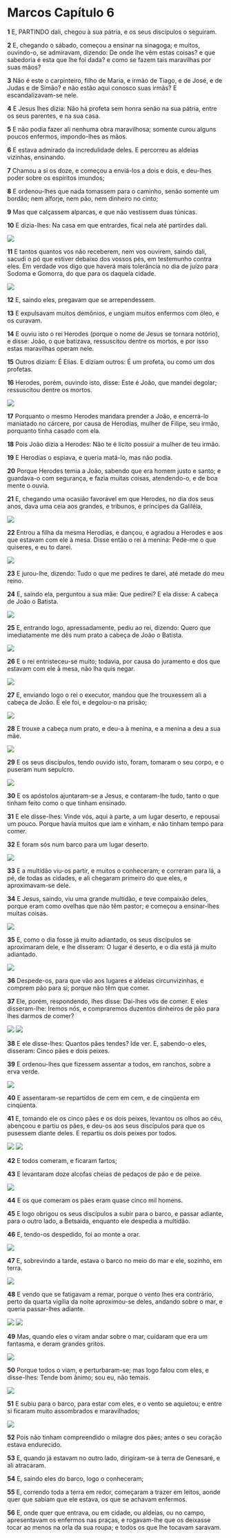 # Marcos Capítulo 6

**1** 	E, PARTINDO dali, chegou à sua pátria, e os seus discípulos o seguiram.

**2** 	E, chegando o sábado, começou a ensinar na sinagoga; e muitos, ouvindo-o, se admiravam, dizendo: De onde lhe vêm estas coisas? e que sabedoria é esta que lhe foi dada? e como se fazem tais maravilhas por suas mãos?

**3** 	Não é este o carpinteiro, filho de Maria, e irmão de Tiago, e de José, e de Judas e de Simão? e não estão aqui conosco suas irmãs? E escandalizavam-se nele.

**4** 	E Jesus lhes dizia: Não há profeta sem honra senão na sua pátria, entre os seus parentes, e na sua casa.

**5** 	E não podia fazer ali nenhuma obra maravilhosa; somente curou alguns poucos enfermos, impondo-lhes as mãos.

**6** 	E estava admirado da incredulidade deles. E percorreu as aldeias vizinhas, ensinando.

**7** 	Chamou a si os doze, e começou a enviá-los a dois e dois, e deu-lhes poder sobre os espíritos imundos;

**8** 	E ordenou-lhes que nada tomassem para o caminho, senão somente um bordão; nem alforje, nem pão, nem dinheiro no cinto;

**9** 	Mas que calçassem alparcas, e que não vestissem duas túnicas.

**10** 	E dizia-lhes: Na casa em que entrardes, ficai nela até partirdes dali.

![](../Images/SweetPublishing/40-10-8.jpg) 

**11** 	E tantos quantos vos não receberem, nem vos ouvirem, saindo dali, sacudi o pó que estiver debaixo dos vossos pés, em testemunho contra eles. Em verdade vos digo que haverá mais tolerância no dia de juízo para Sodoma e Gomorra, do que para os daquela cidade.

![](../Images/SweetPublishing/40-10-9.jpg) 

**12** 	E, saindo eles, pregavam que se arrependessem.

**13** 	E expulsavam muitos demônios, e ungiam muitos enfermos com óleo, e os curavam.

**14** 	E ouviu isto o rei Herodes (porque o nome de Jesus se tornara notório), e disse: João, o que batizava, ressuscitou dentre os mortos, e por isso estas maravilhas operam nele.

**15** 	Outros diziam: É Elias. E diziam outros: É um profeta, ou como um dos profetas.

**16** 	Herodes, porém, ouvindo isto, disse: Este é João, que mandei degolar; ressuscitou dentre os mortos.

![](../Images/SweetPublishing/40-14-10.jpg) 

**17** 	Porquanto o mesmo Herodes mandara prender a João, e encerrá-lo maniatado no cárcere, por causa de Herodias, mulher de Filipe, seu irmão, porquanto tinha casado com ela.

**18** 	Pois João dizia a Herodes: Não te é lícito possuir a mulher de teu irmão.

**19** 	E Herodias o espiava, e queria matá-lo, mas não podia.

**20** 	Porque Herodes temia a João, sabendo que era homem justo e santo; e guardava-o com segurança, e fazia muitas coisas, atendendo-o, e de boa mente o ouvia.

**21** 	E, chegando uma ocasião favorável em que Herodes, no dia dos seus anos, dava uma ceia aos grandes, e tribunos, e príncipes da Galiléia,

![](../Images/SweetPublishing/40-14-1.jpg) 

**22** 	Entrou a filha da mesma Herodias, e dançou, e agradou a Herodes e aos que estavam com ele à mesa. Disse então o rei à menina: Pede-me o que quiseres, e eu to darei.

![](../Images/SweetPublishing/40-14-4.jpg) 

**23** 	E jurou-lhe, dizendo: Tudo o que me pedires te darei, até metade do meu reino.

**24** 	E, saindo ela, perguntou a sua mãe: Que pedirei? E ela disse: A cabeça de João o Batista.

![](../Images/SweetPublishing/40-14-5.jpg) 

**25** 	E, entrando logo, apressadamente, pediu ao rei, dizendo: Quero que imediatamente me dês num prato a cabeça de João o Batista.

![](../Images/SweetPublishing/40-14-6.jpg) 

**26** 	E o rei entristeceu-se muito; todavia, por causa do juramento e dos que estavam com ele à mesa, não lha quis negar.

![](../Images/SweetPublishing/40-14-7.jpg) 

**27** 	E, enviando logo o rei o executor, mandou que lhe trouxessem ali a cabeça de João. E ele foi, e degolou-o na prisão;

![](../Images/SweetPublishing/40-14-2.jpg) 

**28** 	E trouxe a cabeça num prato, e deu-a à menina, e a menina a deu a sua mãe.

![](../Images/SweetPublishing/40-14-8.jpg) 

**29** 	E os seus discípulos, tendo ouvido isto, foram, tomaram o seu corpo, e o puseram num sepulcro.

![](../Images/SweetPublishing/40-14-9.jpg) 

**30** 	E os apóstolos ajuntaram-se a Jesus, e contaram-lhe tudo, tanto o que tinham feito como o que tinham ensinado.

**31** 	E ele disse-lhes: Vinde vós, aqui à parte, a um lugar deserto, e repousai um pouco. Porque havia muitos que iam e vinham, e não tinham tempo para comer.

**32** 	E foram sós num barco para um lugar deserto.

![](../Images/SweetPublishing/40-14-11.jpg) 

**33** 	E a multidão viu-os partir, e muitos o conheceram; e correram para lá, a pé, de todas as cidades, e ali chegaram primeiro do que eles, e aproximavam-se dele.

**34** 	E Jesus, saindo, viu uma grande multidão, e teve compaixão deles, porque eram como ovelhas que não têm pastor; e começou a ensinar-lhes muitas coisas.

![](../Images/SweetPublishing/40-14-12.jpg) 

**35** 	E, como o dia fosse já muito adiantado, os seus discípulos se aproximaram dele, e lhe disseram: O lugar é deserto, e o dia está já muito adiantado.

![](../Images/SweetPublishing/40-14-13.jpg) 

**36** 	Despede-os, para que vão aos lugares e aldeias circunvizinhas, e comprem pão para si; porque não têm que comer.

**37** 	Ele, porém, respondendo, lhes disse: Dai-lhes vós de comer. E eles disseram-lhe: Iremos nós, e compraremos duzentos dinheiros de pão para lhes darmos de comer?

![](../Images/SweetPublishing/40-14-14.jpg) ![](../Images/SweetPublishing/40-14-15.jpg) 

**38** 	E ele disse-lhes: Quantos pães tendes? Ide ver. E, sabendo-o eles, disseram: Cinco pães e dois peixes.

**39** 	E ordenou-lhes que fizessem assentar a todos, em ranchos, sobre a erva verde.

![](../Images/SweetPublishing/40-14-16.jpg) 

**40** 	E assentaram-se repartidos de cem em cem, e de cinqüenta em cinqüenta.

**41** 	E, tomando ele os cinco pães e os dois peixes, levantou os olhos ao céu, abençoou e partiu os pães, e deu-os aos seus discípulos para que os pusessem diante deles. E repartiu os dois peixes por todos.

![](../Images/SweetPublishing/40-14-17.jpg) ![](../Images/SweetPublishing/40-14-18.jpg) 

**42** 	E todos comeram, e ficaram fartos;

**43** 	E levantaram doze alcofas cheias de pedaços de pão e de peixe.

![](../Images/SweetPublishing/40-14-19.jpg) 

**44** 	E os que comeram os pães eram quase cinco mil homens.

**45** 	E logo obrigou os seus discípulos a subir para o barco, e passar adiante, para o outro lado, a Betsaida, enquanto ele despedia a multidão.

**46** 	E, tendo-os despedido, foi ao monte a orar.

![](../Images/SweetPublishing/40-14-20.jpg) 

**47** 	E, sobrevindo a tarde, estava o barco no meio do mar e ele, sozinho, em terra.

![](../Images/SweetPublishing/40-14-21.jpg) 

**48** 	E vendo que se fatigavam a remar, porque o vento lhes era contrário, perto da quarta vigília da noite aproximou-se deles, andando sobre o mar, e queria passar-lhes adiante.

![](../Images/SweetPublishing/40-14-22.jpg) ![](../Images/SweetPublishing/40-14-23.jpg) 

**49** 	Mas, quando eles o viram andar sobre o mar, cuidaram que era um fantasma, e deram grandes gritos.

![](../Images/SweetPublishing/40-14-24.jpg) 

**50** 	Porque todos o viam, e perturbaram-se; mas logo falou com eles, e disse-lhes: Tende bom ânimo; sou eu, não temais.

![](../Images/SweetPublishing/40-14-25.jpg) 

**51** 	E subiu para o barco, para estar com eles, e o vento se aquietou; e entre si ficaram muito assombrados e maravilhados;

![](../Images/SweetPublishing/40-14-30.jpg) 

**52** 	Pois não tinham compreendido o milagre dos pães; antes o seu coração estava endurecido.

**53** 	E, quando já estavam no outro lado, dirigiram-se à terra de Genesaré, e ali atracaram.

**54** 	E, saindo eles do barco, logo o conheceram;

**55** 	E, correndo toda a terra em redor, começaram a trazer em leitos, aonde quer que sabiam que ele estava, os que se achavam enfermos.

**56** 	E, onde quer que entrava, ou em cidade, ou aldeias, ou no campo, apresentavam os enfermos nas praças, e rogavam-lhe que os deixasse tocar ao menos na orla da sua roupa; e todos os que lhe tocavam saravam.

